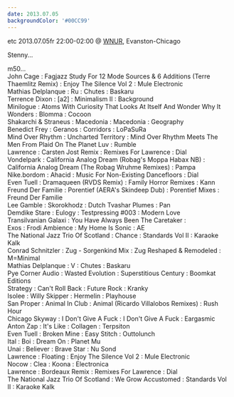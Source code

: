 ```yaml
---
date: 2013.07.05
backgroundColor: '#00CC99'
---
```


etc 2013.07.05fr 22:00-02:00 @ [WNUR](http://www.wnur.org/), Evanston-Chicago  

Stenny...  

m50...  
John Cage : Fagjazz Study For 12 Mode Sources & 6 Additions (Terre Thaemlitz Remix) : Enjoy The Silence Vol 2 : Mule Electronic  
Mathias Delplanque : Ru : Chutes : Baskaru  
Terrence Dixon : \[a2\] : Minimalism II : Background  
Minilogue : Atoms With Curiosity That Looks At Itself And Wonder Why It Wonders : Blomma : Cocoon  
Shakarchi & Straneus : Macedonia : Macedonia : Geography  
Benedict Frey : Geranos : Corridors : LoPaSuRa  
Mind Over Rhythm : Uncharted Territory : Mind Over Rhythm Meets The Men From Plaid On The Planet Luv : Rumble  
Lawrence : Carsten Jost Remix : Remixes For Lawrence : Dial  
Vondelpark : California Analog Dream (Robag's Moppa Habax NB) : California Analog Dream (The Robag Wruhme Remixes) : Pampa  
Nike.bordom : Ahacid : Music For Non-Existing Dancefloors : Dial  
Even Tuell : Dramaqueen (RVDS Remix) : Family Horror Remixes : Kann  
Freund Der Familie : Porentief (AERA's Skindeep Dub) : Porentief Mixes : Freund Der Familie  
Lee Gamble : Skorokhodz : Dutch Tvashar Plumes : Pan  
Demdike Stare : Eulogy : Testpressing #003 : Modern Love  
Transilvanian Galaxi : You Have Always Been The Caretaker :  
Exos : Frodi Ambience : My Home Is Sonic : AE  
The National Jazz Trio Of Scotland : Chance : Standards Vol II : Karaoke Kalk  
Conrad Schnitzler : Zug - Sorgenkind Mix : Zug Reshaped & Remodeled : M=Minimal  
Mathias Delplanque : V : Chutes : Baskaru  
Pye Corner Audio : Wasted Evolution : Superstitious Century : Boomkat Editions  
Strategy : Can't Roll Back : Future Rock : Kranky  
Isolee : Willy Skipper : Hermelin : Playhouse  
San Proper : Animal In Club : Animal (Ricardo Villalobos Remixes) : Rush Hour  
Chicago Skyway : I Don't Give A Fuck : I Don't Give A Fuck : Eargasmic  
Anton Zap : It's Like : Collagen : Terpsiton  
Even Tuell : Broken Mine : Easy Stitch : Outtolunch  
Ital : Boi : Dream On : Planet Mu  
Unai : Believer : Brave Star : Nu Sond  
Lawrence : Floating : Enjoy The Silence Vol 2 : Mule Electronic  
Nocow : Clea : Koona : Electronica  
Lawrence : Bordeaux Remix : Remixes For Lawrence : Dial  
The National Jazz Trio Of Scotland : We Grow Accustomed : Standards Vol II : Karaoke Kalk